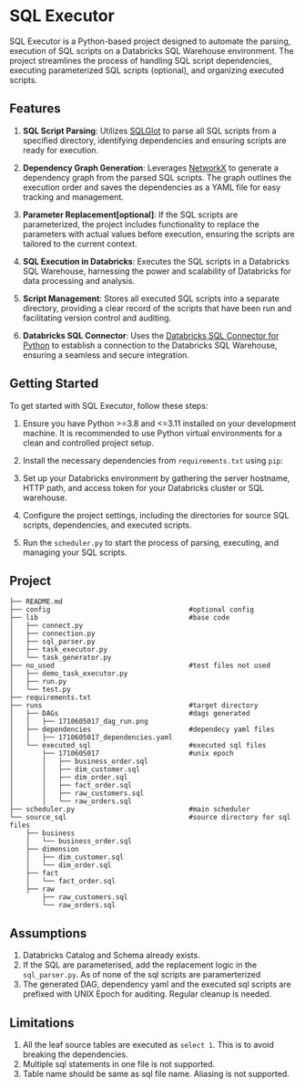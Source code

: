 # SQL Executor

SQL Executor is a Python-based project designed to automate the parsing, execution of SQL scripts on a Databricks SQL Warehouse environment. The project streamlines the process of handling SQL script dependencies, executing parameterized SQL scripts (optional), and organizing executed scripts.

## Features

1. **SQL Script Parsing**: Utilizes [SQLGlot](https://sqlglot.com/sqlglot.html) to parse all SQL scripts from a specified directory, identifying dependencies and ensuring scripts are ready for execution.

2. **Dependency Graph Generation**: Leverages [NetworkX](https://networkx.org/) to generate a dependency graph from the parsed SQL scripts. The graph outlines the execution order and saves the dependencies as a YAML file for easy tracking and management.

3. **Parameter Replacement[optional]**: If the SQL scripts are parameterized, the project includes functionality to replace the parameters with actual values before execution, ensuring the scripts are tailored to the current context.

4. **SQL Execution in Databricks**: Executes the SQL scripts in a Databricks SQL Warehouse, harnessing the power and scalability of Databricks for data processing and analysis.

5. **Script Management**: Stores all executed SQL scripts into a separate directory, providing a clear record of the scripts that have been run and facilitating version control and auditing.

6. **Databricks SQL Connector**: Uses the [Databricks SQL Connector for Python](https://docs.databricks.com/en/dev-tools/python-sql-connector.html) to establish a connection to the Databricks SQL Warehouse, ensuring a seamless and secure integration.

## Getting Started

To get started with SQL Executor, follow these steps:

1. Ensure you have Python >=3.8 and <=3.11 installed on your development machine. It is recommended to use Python virtual environments for a clean and controlled project setup.

2. Install the necessary dependencies from `requirements.txt` using `pip`:

3. Set up your Databricks environment by gathering the server hostname, HTTP path, and access token for your Databricks cluster or SQL warehouse.

4. Configure the project settings, including the directories for source SQL scripts, dependencies, and executed scripts.

5. Run the `scheduler.py` to start the process of parsing, executing, and managing your SQL scripts.

## Project
```
├── README.md
├── config                                  #optional config 
├── lib                                     #base code            
│   ├── connect.py
│   ├── connection.py
│   ├── sql_parser.py
│   ├── task_executor.py
│   └── task_generator.py
├── no_used                                 #test files not used
│   ├── demo_task_executor.py
│   ├── run.py
│   └── test.py
├── requirements.txt
├── runs                                    #target directory
│   ├── DAGs                                #dags generated
│   │   ├── 1710605017_dag_run.png
│   ├── dependencies                        #dependecy yaml files
│   │   ├── 1710605017_dependencies.yaml
│   └── executed_sql                        #executed sql files
│       ├── 1710605017                      #unix epoch
│       │   ├── business_order.sql
│       │   ├── dim_customer.sql
│       │   ├── dim_order.sql
│       │   ├── fact_order.sql
│       │   ├── raw_customers.sql
│       │   └── raw_orders.sql
├── scheduler.py                            #main scheduler
└── source_sql                              #source directory for sql files
    ├── business
    │   └── business_order.sql
    ├── dimension
    │   ├── dim_customer.sql
    │   └── dim_order.sql
    ├── fact
    │   └── fact_order.sql
    ├── raw
        ├── raw_customers.sql
        └── raw_orders.sql
```

## Assumptions
1. Databricks Catalog and Schema already exists.
2. If the SQL are parameterised, add the replacement logic in the `sql_parser.py`. As of none of the sql scripts are paramerterized
3. The generated DAG, dependency yaml and the executed sql scripts are prefixed with UNIX Epoch for auditing. Regular cleanup is needed.

## Limitations
1. All the leaf source tables are executed as `select 1`. This is to avoid breaking the dependencies.
2. Multiple sql statements in one file is not supported.
3. Table name should be same as sql file name. Aliasing is not supported.
